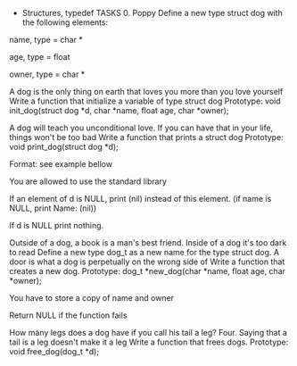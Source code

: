  - Structures, typedef TASKS 0. Poppy Define a new type struct dog with the following elements:

name, type = char *

age, type = float

owner, type = char *

A dog is the only thing on earth that loves you more than you love yourself Write a function that initialize a variable of type struct dog
Prototype: void init_dog(struct dog *d, char *name, float age, char *owner);

A dog will teach you unconditional love. If you can have that in your life, things won't be too bad Write a function that prints a struct dog
Prototype: void print_dog(struct dog *d);

Format: see example bellow

You are allowed to use the standard library

If an element of d is NULL, print (nil) instead of this element. (if name is NULL, print Name: (nil))

If d is NULL print nothing.

Outside of a dog, a book is a man's best friend. Inside of a dog it's too dark to read Define a new type dog_t as a new name for the type struct dog.
A door is what a dog is perpetually on the wrong side of Write a function that creates a new dog.
Prototype: dog_t *new_dog(char *name, float age, char *owner);

You have to store a copy of name and owner

Return NULL if the function fails

How many legs does a dog have if you call his tail a leg? Four. Saying that a tail is a leg doesn't make it a leg Write a function that frees dogs.
Prototype: void free_dog(dog_t *d); 

